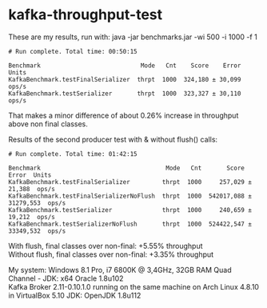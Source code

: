 # kafka-throughput-test

These are my results, run with: java -jar benchmarks.jar -wi 500 -i 1000 -f 1
```
# Run complete. Total time: 00:50:15

Benchmark                            Mode   Cnt    Score    Error  Units
KafkaBenchmark.testFinalSerializer  thrpt  1000  324,180 ± 30,099  ops/s
KafkaBenchmark.testSerializer       thrpt  1000  323,327 ± 30,110  ops/s
```
That makes a minor difference of about 0.26% increase in throughput above non final classes.

Results of the second producer test with & without flush() calls:

```
# Run complete. Total time: 01:42:15

Benchmark                                   Mode   Cnt       Score       Error  Units
KafkaBenchmark.testFinalSerializer         thrpt  1000     257,029 ±    21,388  ops/s
KafkaBenchmark.testFinalSerializerNoFlush  thrpt  1000  542017,088 ± 31279,553  ops/s
KafkaBenchmark.testSerializer              thrpt  1000     240,659 ±    19,212  ops/s
KafkaBenchmark.testSerializerNoFlush       thrpt  1000  524422,547 ± 33349,532  ops/s
```

With flush, final classes over non-final: +5.55% throughput<br>
Without flush, final classes over non-final: +3.35% throughput

My system: Windows 8.1 Pro, i7 6800K @ 3,4GHz, 32GB RAM Quad Channel - JDK: x64 Oracle 1.8u102<br>
Kafka Broker 2.11-0.10.1.0 running on the same machine on Arch Linux 4.8.10 in VirtualBox 5.10 JDK: OpenJDK 1.8u112<br>
